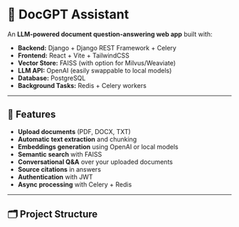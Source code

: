 # 📄 DocGPT Assistant

An **LLM-powered document question-answering web app** built with:
- **Backend:** Django + Django REST Framework + Celery
- **Frontend:** React + Vite + TailwindCSS
- **Vector Store:** FAISS (with option for Milvus/Weaviate)
- **LLM API:** OpenAI (easily swappable to local models)
- **Database:** PostgreSQL
- **Background Tasks:** Redis + Celery workers

---

## 🚀 Features
- **Upload documents** (PDF, DOCX, TXT)
- **Automatic text extraction** and chunking
- **Embeddings generation** using OpenAI or local models
- **Semantic search** with FAISS
- **Conversational Q&A** over your uploaded documents
- **Source citations** in answers
- **Authentication** with JWT
- **Async processing** with Celery + Redis

---

## 🗂 Project Structure
